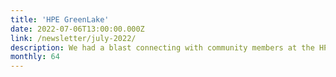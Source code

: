 ```yaml
---
title: 'HPE GreenLake'
date: 2022-07-06T13:00:00.000Z
link: /newsletter/july-2022/
description: We had a blast connecting with community members at the HPE Discover 2022 Edge-to-Cloud conference – both old and new! And it was exciting to be able to share the newly branded HPE GreenLake edge-to-cloud platform with all attendees.
monthly: 64
---
```

